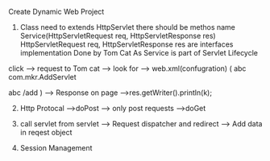 Create Dynamic Web Project

1. Class need to extends HttpServlet
	there should be methos name Service(HttpServletRequest req, HttpServletResponse res)
	HttpServletRequest req, HttpServletResponse res are interfaces implementation Done by Tom Cat
	As Service is part of Servlet Lifecycle

click --> request to Tom cat --> look for --> web.xml(confugration)
(
<servlet>
<servlet-name>abc</servlet-name>
<servlet-class>com.mkr.AddServlet</servlet-class>
</servlet>

<servlet-mapping>
<servlet-name>abc</servlet-name>
<url-pattern>/add</url-pattern>
</servlet-mapping>
)
 --> Response on page -->res.getWriter().println(k);


2. Http Protocal
	-->doPost --> only post requests
	-->doGet

3. call servlet from servlet 
	--> Request dispatcher and redirect
	--> Add data in reqest object

4. Session Management 
